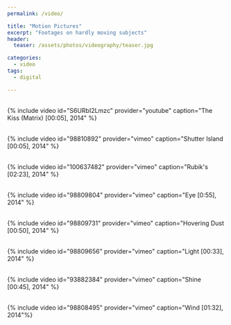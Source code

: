 ```yaml
---
permalink: /video/

title: "Motion Pictures"
excerpt: "Footages on hardly moving subjects"
header:
  teaser: /assets/photos/videography/teaser.jpg

categories:
  - video
tags:
  - digital

---
```



<br/>{% include video id="S6URbI2Lmzc" provider="youtube" caption="The Kiss (Matrix) [00:05], 2014" %}


<br/>{% include video id="98810892" provider="vimeo" caption="Shutter Island [00:05], 2014" %}


<br/>{% include video id="100637482" provider="vimeo" caption="Rubik's [02:23], 2014" %}


<br/>{% include video id="98809804" provider="vimeo" caption="Eye [0:55], 2014" %}


<br/>{% include video id="98809731" provider="vimeo" caption="Hovering Dust [00:50], 2014" %}


<br/>{% include video id="98809656" provider="vimeo" caption="Light [00:33], 2014" %}


<br/>{% include video id="93882384" provider="vimeo" caption="Shine [00:45], 2014" %}


<br/>{% include video id="98808495" provider="vimeo" caption="Wind [01:32], 2014"%}


